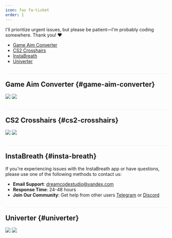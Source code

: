 ```yaml
---
icon: fas fa-ticket
order: 1
---
```

I'll prioritize urgent issues, but please be patient—I'm probably coding somewhere. Thank you! ❤️

- [Game Aim Converter](#game-aim-converter)
- [CS2 Crosshairs](#cs2-crosshairs)
- [InstaBreath](#insta-breath)
- [Univerter](#univerter)

## Game Aim Converter {#game-aim-converter}

<p>
    <a href="https://t.me/game_aim_converter" target="_blank"><img src="https://img.shields.io/badge/Telegram-100000?style=for-the-badge&logoColor=white"/></a>
    <a href="https://discord.gg/qA3cbc9J8w" target="_blank"><img src="https://img.shields.io/badge/Discord-100000?style=for-the-badge&logoColor=white"/></a>
</p>

## CS2 Crosshairs {#cs2-crosshairs}

<p>
    <a href="https://t.me/cs_crosshairs" target="_blank"><img src="https://img.shields.io/badge/Telegram-100000?style=for-the-badge&logoColor=white"/></a>
    <a href="https://discord.gg/99h74wfU" target="_blank"><img src="https://img.shields.io/badge/Discord-100000?style=for-the-badge&logoColor=white"/></a>
</p>

## InstaBreath {#insta-breath}

If you're experiencing issues with the InstaBreath app or have questions, please use one of the following methods to contact us:

- **Email Support**: [dreamcodestudio@yandex.com](mailto:dreamcodestudio@yandex.com)
- **Response Time**: 24-48 hours
- **Join Our Community**: Get help from other users [Telegram](https://t.me/insta_breath_dc) or [Discord](https://discord.gg/6syPMn5J)

## Univerter {#univerter}

<p>
    <a href="https://t.me/unit_m_converter" target="_blank"><img src="https://img.shields.io/badge/Telegram-100000?style=for-the-badge&logoColor=white"/></a>
    <a href="https://discord.gg/hzcyw6AQ" target="_blank"><img src="https://img.shields.io/badge/Discord-100000?style=for-the-badge&logoColor=white"/></a>
</p>


<style>
#content ul {
    padding: 15px;
    background: #f5f5f5;
    border-radius: 8px;
    display: inline-block;
}

#content ul li {
    display: inline;
    margin-right: 15px;
}

#content ul li:last-child {
    margin-right: 0;
}

#content ul li a {
    text-decoration: none;
    color: #4a6baf;
    font-weight: 500;
}

#content ul li a:hover {
    text-decoration: underline;
}

p > a[href="#"] {
    display: inline-block;
    margin-top: 15px;
    font-size: 0.9em;
    color: #666;
    text-decoration: none;
}

p > a[href="#"]:hover {
    text-decoration: underline;
}

h2 {
    padding-top: 20px;
    margin-top: 30px;
    border-top: 1px solid #eee;
}

.support-container {
    background: #f9f9f9;
    border-radius: 8px;
    padding: 20px;
    margin: 20px 0;
    border-left: 4px solid #4a6baf;
}

.contact-method {
    margin-bottom: 15px;
}
</style>